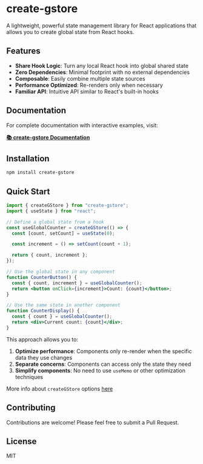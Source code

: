 # create-gstore

A lightweight, powerful state management library for React applications that allows you to create global state from React hooks.

## Features

- **Share Hook Logic**: Turn any local React hook into global shared state
- **Zero Dependencies**: Minimal footprint with no external dependencies
- **Composable**: Easily combine multiple state sources
- **Performance Optimized**: Re-renders only when necessary
- **Familiar API**: Intuitive API similar to React's built-in hooks

## Documentation

For complete documentation with interactive examples, visit:

**[📚 create-gstore Documentation](https://evo-community.github.io/use-gstate/)**

## Installation

```bash
npm install create-gstore
```

## Quick Start

```jsx
import { createGStore } from "create-gstore";
import { useState } from "react";

// Define a global state from a hook
const useGlobalCounter = createGStore(() => {
  const [count, setCount] = useState(0);

  const increment = () => setCount(count + 1);

  return { count, increment };
});

// Use the global state in any component
function CounterButton() {
  const { count, increment } = useGlobalCounter();
  return <button onClick={increment}>Count: {count}</button>;
}

// Use the same state in another component
function CounterDisplay() {
  const { count } = useGlobalCounter();
  return <div>Current count: {count}</div>;
}
```

This approach allows you to:

1. **Optimize performance**: Components only re-render when the specific data they use changes
2. **Separate concerns**: Components can access only the state they need
3. **Simplify components**: No need to use `useMemo` or other optimization techniques

More info about `createGStore` options [here](./GStoreOptions.md)

## Contributing

Contributions are welcome! Please feel free to submit a Pull Request.

## License

MIT
